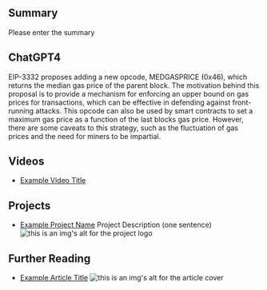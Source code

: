 ## Summary

Please enter the summary

## ChatGPT4

EIP-3332 proposes adding a new opcode, MEDGASPRICE (0x46), which returns the median gas price of the parent block. The motivation behind this proposal is to provide a mechanism for enforcing an upper bound on gas prices for transactions, which can be effective in defending against front-running attacks. This opcode can also be used by smart contracts to set a maximum gas price as a function of the last blocks gas price. However, there are some caveats to this strategy, such as the fluctuation of gas prices and the need for miners to be impartial.

## Videos

- [Example Video Title](https://www.youtube.com/watch?v=TDGq4aeevgY)

## Projects

- [Example Project Name](https://xxxx.xxx/xxxxx) Project Description (one sentence) ![this is an img's alt for the project logo](https://xxxx.xxx/project-logo.xxx)

## Further Reading

- [Example Article Title](https://xxxx.xxx/xxxxx) ![this is an img's alt for the article cover](https://xxxx.xxx/article-cover.xxx)
